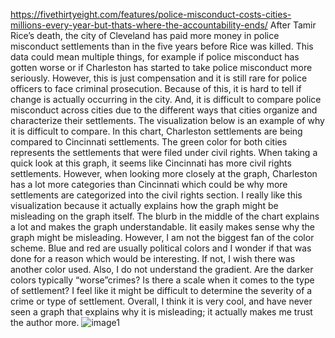 https://fivethirtyeight.com/features/police-misconduct-costs-cities-millions-every-year-but-thats-where-the-accountability-ends/ 
After Tamir Rice’s death, the city of Cleveland has paid more money in police misconduct settlements than in the five years before Rice was killed. This data could mean multiple things, for example if police misconduct has gotten worse or if Charleston has started to take police misconduct more seriously. However, this is just compensation and it is still rare for police officers to face criminal prosecution. Because of this, it is hard to tell if change is actually occurring in the city. And, it is difficult to compare police misconduct across cities due to the different ways that cities organize and characterize their settlements. The visualization below is an example of why it is difficult to compare. In this chart, Charleston settlements are being compared to Cincinnati settlements. The green color for both cities represents the settlements that were filed under civil rights. When taking a quick look at this graph, it seems like Cincinnati has more civil rights settlements. However, when looking more closely at the graph, Charleston has a lot more categories than Cincinnati which could be why more settlements are categorized into the civil rights section. 
  	I really like this visualization because it actually explains how the graph might be misleading on the graph itself. The blurb in the middle of the chart explains a lot and makes the graph understandable. Iit easily makes sense why the graph might be misleading. However, I am not the biggest fan of the color scheme. Blue and red are usually political colors and I wonder if that was done for a reason which would be interesting. If not, I wish there was another color used. Also, I do not understand the gradient. Are the darker colors typically “worse”crimes? Is there a scale when it comes to the type of settlement? I feel like it might be difficult to determine the severity of a crime or type of settlement. Overall, I think it is very cool, and have never seen a graph that explains why it is misleading; it actually makes me trust the author more.
![image1](https://github.com/vlm-wpi/reflections/blob/c651aea12fb004791f4fe90441c8ec9510f12136/image4.webp)
